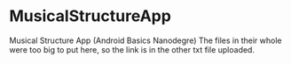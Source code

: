# MusicalStructureApp
Musical Structure App (Android Basics Nanodegre)
The files in their whole were too big to put here, so the link is in the other txt file uploaded.
